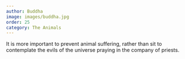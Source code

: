 ```yaml
---
author: Buddha
image: images/buddha.jpg
order: 25
category: The Animals
---
```


It is more important to prevent animal suffering, rather than sit to contemplate the evils of the universe praying in the company of priests.
